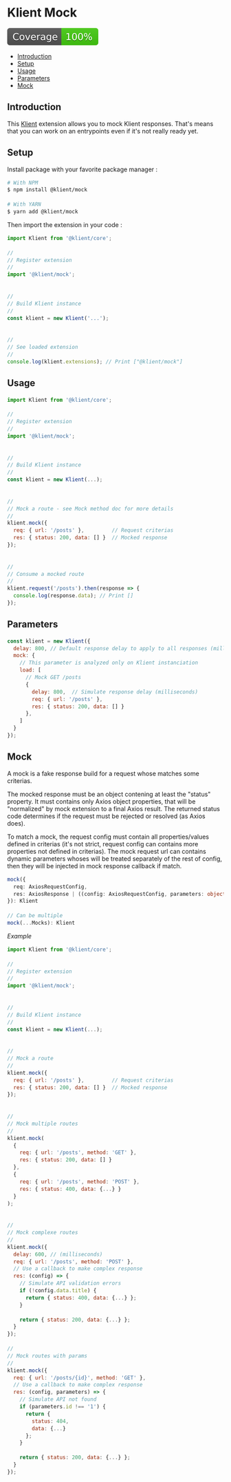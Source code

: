 # Klient Mock

![badge-coverage](.github/badges/coverage.svg)

- [Introduction](#introduction)
- [Setup](#setup)
- [Usage](#usage)
- [Parameters](#parameters)
- [Mock](#mock)

## Introduction

This [Klient](https://github.com/klientjs/core) extension allows you to mock Klient responses. That's means that you can work on an entrypoints even if it's not really ready yet.

## Setup

Install package with your favorite package manager :

```bash
# With NPM
$ npm install @klient/mock

# With YARN
$ yarn add @klient/mock
```

Then import the extension in your code :

```js
import Klient from '@klient/core';

//
// Register extension
//
import '@klient/mock';


//
// Build Klient instance
//
const klient = new Klient('...');


//
// See loaded extension
//
console.log(klient.extensions); // Print ["@klient/mock"]
```

## Usage

```js
import Klient from '@klient/core';

//
// Register extension
//
import '@klient/mock';


//
// Build Klient instance
//
const klient = new Klient(...);


//
// Mock a route - see Mock method doc for more details
//
klient.mock({
  req: { url: '/posts' },         // Request criterias
  res: { status: 200, data: [] }  // Mocked response
});


//
// Consume a mocked route
//
klient.request('/posts').then(response => {
  console.log(response.data); // Print []
});
```

## Parameters

```js
const klient = new Klient({
  delay: 800, // Default response delay to apply to all responses (milliseconds)
  mock: {
    // This parameter is analyzed only on Klient instanciation 
    load: [
      // Mock GET /posts
      {
        delay: 800,  // Simulate response delay (milliseconds)
        req: { url: '/posts' },
        res: { status: 200, data: [] }
      },
    ]
  }
});
```


## Mock

A mock is a fake response build for a request whose matches some criterias.

The mocked response must be an object contening at least the "status" property. It must contains only Axios object properties, that will be "normalized" by mock extension to a final Axios result. The returned status code determines if the request must be rejected or resolved (as Axios does).

To match a mock, the request config must contain all properties/values defined in criterias (it's not strict, request config can contains more properties not defined in criterias). The mock request url can contains dynamic parameters whoses will be treated separately of the rest of config, then they will be injected in mock response callback if match.

```typescript
mock({
  req: AxiosRequestConfig,
  res: AxiosResponse | ((config: AxiosRequestConfig, parameters: object) => AxiosResponse)
}): Klient

// Can be multiple
mock(...Mocks): Klient
```

*Example*

```js
import Klient from '@klient/core';

//
// Register extension
//
import '@klient/mock';


//
// Build Klient instance
//
const klient = new Klient(...);


//
// Mock a route
//
klient.mock({
  req: { url: '/posts' },         // Request criterias
  res: { status: 200, data: [] }  // Mocked response
});


//
// Mock multiple routes
//
klient.mock(
  {
    req: { url: '/posts', method: 'GET' },
    res: { status: 200, data: [] }
  },
  {
    req: { url: '/posts', method: 'POST' },
    res: { status: 400, data: {...} }
  }
);


//
// Mock complexe routes
//
klient.mock({
  delay: 600, // (milliseconds)
  req: { url: '/posts', method: 'POST' },
  // Use a callback to make complex response
  res: (config) => {
    // Simulate API validation errors
    if (!config.data.title) {
      return { status: 400, data: {...} };
    }

    return { status: 200, data: {...} };
  }
});

//
// Mock routes with params
//
klient.mock({
  req: { url: '/posts/{id}', method: 'GET' },
  // Use a callback to make complex response
  res: (config, parameters) => {
    // Simulate API not found
    if (parameters.id !== '1') {
      return {
        status: 404,
        data: {...}
      };
    }

    return { status: 200, data: {...} };
  }
});
```

